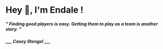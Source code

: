 <h1 title="head"> Hey 👋, I'm Endale !</h1>

**<h5><i>" Finding good players is easy. Getting them to play as a team is another story. "</i></h5>**

*<b>___ Casey Stengel ___</b>*
